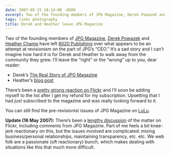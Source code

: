 ```yaml
---
date: 2007-05-15 18:14:00 -0500
excerpt: Two of the founding members of JPG Magazine, Derek Powazek and Heather Champ have left 8020 Publishing over what appears to be an attempt at revisionism on the part of JPG’s “CEO.”
tags: links photography
title: Derek and Heather leave JPG Magazine
---
```


Two of the founding members of [JPG Magazine](http://jpgmag.com/), [Derek Powazek](http://powazek.com/) and [Heather Champ](http://www.hchamp.com/) have left [8020 Publishing](http://www.8020publishing.com/) over what appears to be an attempt at revisionism on the part of JPG’s “CEO.” It’s a sad story and I can’t imagine how hard it is for Derek and Heather to walk away from the community they grew. I’ll leave the “right” or the “wrong” up to you, dear reader:

- Derek’s [The Real Story of JPG Magazine](http://powazek.com/posts/534)
- Heather’s [blog post](http://www.hchamp.com/other/archives/001173.html)

There’s been a [pretty strong reaction on Flickr](http://flickr.com/groups/ideletedmyjpgaccount/) and I’ll soon be adding myself to the list after I get my refund for my subscription. Upsetting that I had _just_ subscribed to the magazine and was really looking forward to it.

You can still find the pre-revisionist issues of JPG Magazine on [LuLu](http://www.lulu.com/jpgmag).

**Update (16 May 2007):** There’s been a [lengthy discussion](http://flickr.com/groups/jpgmag/discuss/72157600219677218/) of the matter on Flickr, including comments from JPG Magazine. Part of me feels a bit knee-jerk reactionary on this, but the issues involved are complicated: mixing business/personal relationships, maintaining transparency, etc. etc. We web folk are a passionate (oft reactionary) bunch, which makes dealing with situations like this that much more difficult.